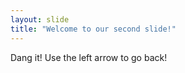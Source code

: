 ```yaml
---
layout: slide
title: "Welcome to our second slide!"
---
```

Dang it!
Use the left arrow to go back!
